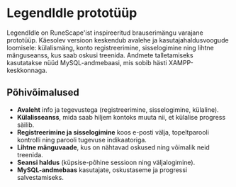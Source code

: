 # LegendIdle prototüüp

LegendIdle on RuneScape'ist inspireeritud brauserimängu varajane prototüüp. Käesolev versioon keskendub avalehe ja kasutajahaldusvoogude loomisele: külalismäng, konto registreerimine, sisselogimine ning lihtne mänguseanss, kus saab oskusi treenida. Andmete talletamiseks kasutatakse nüüd MySQL-andmebaasi, mis sobib hästi XAMPP-keskkonnaga.

## Põhivõimalused

- **Avaleht** info ja tegevustega (registreerimine, sisselogimine, külaline).
- **Külalisseanss**, mida saab hiljem kontoks muuta nii, et külalise progress säilib.
- **Registreerimine ja sisselogimine** koos e-posti välja, topeltparooli kontrolli ning parooli tugevuse indikaatoriga.
- **Lihtne mänguvaade**, kus on nähtavad oskused ning võimalik neid treenida.
- **Seansi haldus** (küpsise-põhine sessioon ning väljalogimine).
- **MySQL-andmebaas** kasutajate, oskustaseme ja progressi salvestamiseks.
